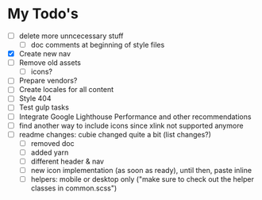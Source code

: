 # My Todo's

* [ ] delete more unncecessary stuff
  * [ ] doc comments at beginning of style files
* [x] Create new nav
* [ ] Remove old assets
  * [ ] icons?
* [ ] Prepare vendors?
* [ ] Create locales for all content
* [ ] Style 404
* [ ] Test gulp tasks
* [ ] Integrate Google Lighthouse Performance and other recommendations
* [ ] find another way to include icons since xlink not supported anymore
* [ ] readme changes: cubie changed quite a bit (list changes?)
  * [ ] removed doc
  * [ ] added yarn
  * [ ] different header & nav
  * [ ] new icon implementation (as soon as ready), until then, paste inline
  * [ ] helpers: mobile or desktop only ("make sure to check out the helper classes in common.scss")
